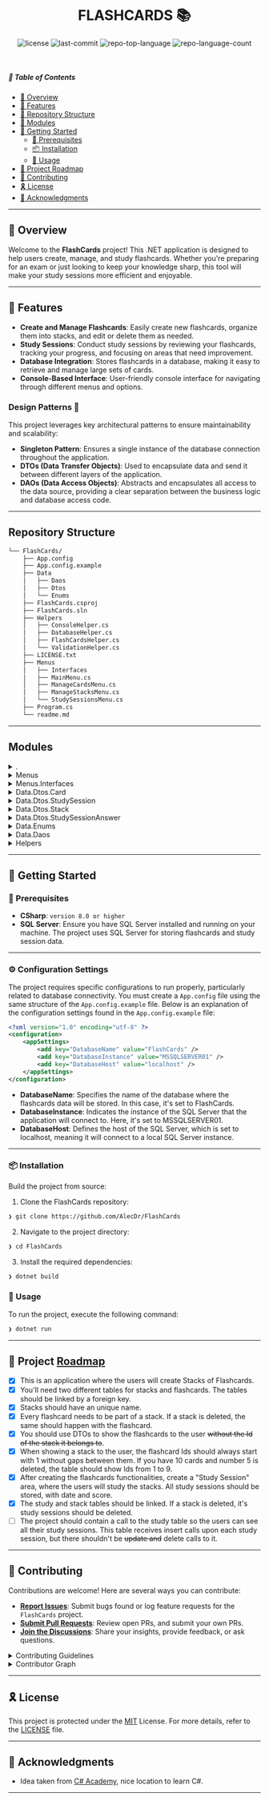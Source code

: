 ﻿<p align="center">
    <h1 align="center">FLASHCARDS 📚</h1>
</p>

<p align="center">
	<img src="https://img.shields.io/github/license/AlecDr/FlashCards?style=flat&logo=opensourceinitiative&logoColor=white&color=0080ff" alt="license">
	<img src="https://img.shields.io/github/last-commit/AlecDr/FlashCards?style=flat&logo=git&logoColor=white&color=0080ff" alt="last-commit">
	<img src="https://img.shields.io/github/languages/top/AlecDr/FlashCards?style=flat&color=0080ff" alt="repo-top-language">
	<img src="https://img.shields.io/github/languages/count/AlecDr/FlashCards?style=flat&color=0080ff" alt="repo-language-count">
</p>
<p align="center">
	</p>

<br>

##### 🔗 Table of Contents

- [📍 Overview](#-overview)
- [👾 Features](#-features)
- [📂 Repository Structure](#-repository-structure)
- [🧩 Modules](#-modules)
- [🚀 Getting Started](#-getting-started)
    - [🔖 Prerequisites](#-prerequisites)
    - [📦 Installation](#-installation)
    - [🤖 Usage](#-usage)
- [📌 Project Roadmap](#-project-roadmap)
- [🤝 Contributing](#-contributing)
- [🎗 License](#-license)
- [🙌 Acknowledgments](#-acknowledgments)

---

## 📍 Overview

Welcome to the **FlashCards** project! This .NET application is designed to help users create, manage, and study flashcards. Whether you're preparing for an exam or just looking to keep your knowledge sharp, this tool will make your study sessions more efficient and enjoyable.

---

## 👾 Features

- **Create and Manage Flashcards**: Easily create new flashcards, organize them into stacks, and edit or delete them as needed.
- **Study Sessions**: Conduct study sessions by reviewing your flashcards, tracking your progress, and focusing on areas that need improvement.
- **Database Integration**: Stores flashcards in a database, making it easy to retrieve and manage large sets of cards.
- **Console-Based Interface**: User-friendly console interface for navigating through different menus and options.

### Design Patterns 🎨

This project leverages key architectural patterns to ensure maintainability and scalability:

- **Singleton Pattern**: Ensures a single instance of the database connection throughout the application.
- **DTOs (Data Transfer Objects)**: Used to encapsulate data and send it between different layers of the application.
- **DAOs (Data Access Objects)**: Abstracts and encapsulates all access to the data source, providing a clear separation between the business logic and database access code.


---

##  Repository Structure

```sh
└── FlashCards/
    ├── App.config
    ├── App.config.example
    ├── Data
    │   ├── Daos
    │   ├── Dtos
    │   └── Enums
    ├── FlashCards.csproj
    ├── FlashCards.sln
    ├── Helpers
    │   ├── ConsoleHelper.cs
    │   ├── DatabaseHelper.cs
    │   ├── FlashCardsHelper.cs
    │   └── ValidationHelper.cs
    ├── LICENSE.txt
    ├── Menus
    │   ├── Interfaces
    │   ├── MainMenu.cs
    │   ├── ManageCardsMenu.cs
    │   ├── ManageStacksMenu.cs
    │   └── StudySessionsMenu.cs
    ├── Program.cs
    └── readme.md
```

---

##  Modules

<details closed><summary>.</summary>

| File | Summary |
| --- | --- |
| [FlashCards.sln](https://github.com/AlecDr/FlashCards/blob/main/FlashCards.sln) | <code>❯ REPLACE-ME</code> |
| [App.config.example](https://github.com/AlecDr/FlashCards/blob/main/App.config.example) | <code>❯ REPLACE-ME</code> |
| [LICENSE.txt](https://github.com/AlecDr/FlashCards/blob/main/LICENSE.txt) | <code>❯ REPLACE-ME</code> |
| [App.config](https://github.com/AlecDr/FlashCards/blob/main/App.config) | <code>❯ REPLACE-ME</code> |
| [Program.cs](https://github.com/AlecDr/FlashCards/blob/main/Program.cs) | <code>❯ REPLACE-ME</code> |
| [FlashCards.csproj](https://github.com/AlecDr/FlashCards/blob/main/FlashCards.csproj) | <code>❯ REPLACE-ME</code> |

</details>

<details closed><summary>Menus</summary>

| File | Summary |
| --- | --- |
| [ManageCardsMenu.cs](https://github.com/AlecDr/FlashCards/blob/main/Menus/ManageCardsMenu.cs) | <code>❯ REPLACE-ME</code> |
| [MainMenu.cs](https://github.com/AlecDr/FlashCards/blob/main/Menus/MainMenu.cs) | <code>❯ REPLACE-ME</code> |
| [StudySessionsMenu.cs](https://github.com/AlecDr/FlashCards/blob/main/Menus/StudySessionsMenu.cs) | <code>❯ REPLACE-ME</code> |
| [ManageStacksMenu.cs](https://github.com/AlecDr/FlashCards/blob/main/Menus/ManageStacksMenu.cs) | <code>❯ REPLACE-ME</code> |

</details>

<details closed><summary>Menus.Interfaces</summary>

| File | Summary |
| --- | --- |
| [Menu.cs](https://github.com/AlecDr/FlashCards/blob/main/Menus/Interfaces/Menu.cs) | <code>❯ REPLACE-ME</code> |

</details>

<details closed><summary>Data.Dtos.Card</summary>

| File | Summary |
| --- | --- |
| [CardStoreDTO.cs](https://github.com/AlecDr/FlashCards/blob/main/Data/Dtos/Card/CardStoreDTO.cs) | <code>❯ REPLACE-ME</code> |
| [CardUpdateDTO.cs](https://github.com/AlecDr/FlashCards/blob/main/Data/Dtos/Card/CardUpdateDTO.cs) | <code>❯ REPLACE-ME</code> |
| [CardShowDTO.cs](https://github.com/AlecDr/FlashCards/blob/main/Data/Dtos/Card/CardShowDTO.cs) | <code>❯ REPLACE-ME</code> |
| [CardPromptDTO.cs](https://github.com/AlecDr/FlashCards/blob/main/Data/Dtos/Card/CardPromptDTO.cs) | <code>❯ REPLACE-ME</code> |

</details>

<details closed><summary>Data.Dtos.StudySession</summary>

| File | Summary |
| --- | --- |
| [StudySessionUpdateDTO.cs](https://github.com/AlecDr/FlashCards/blob/main/Data/Dtos/StudySession/StudySessionUpdateDTO.cs) | <code>❯ REPLACE-ME</code> |
| [StudySessionStoreDTO.cs](https://github.com/AlecDr/FlashCards/blob/main/Data/Dtos/StudySession/StudySessionStoreDTO.cs) | <code>❯ REPLACE-ME</code> |
| [StudySessionShowDTO.cs](https://github.com/AlecDr/FlashCards/blob/main/Data/Dtos/StudySession/StudySessionShowDTO.cs) | <code>❯ REPLACE-ME</code> |

</details>

<details closed><summary>Data.Dtos.Stack</summary>

| File | Summary |
| --- | --- |
| [StackStoreDTO.cs](https://github.com/AlecDr/FlashCards/blob/main/Data/Dtos/Stack/StackStoreDTO.cs) | <code>❯ REPLACE-ME</code> |
| [StackUpdateDTO.cs](https://github.com/AlecDr/FlashCards/blob/main/Data/Dtos/Stack/StackUpdateDTO.cs) | <code>❯ REPLACE-ME</code> |
| [StackShowDTO.cs](https://github.com/AlecDr/FlashCards/blob/main/Data/Dtos/Stack/StackShowDTO.cs) | <code>❯ REPLACE-ME</code> |
| [StackPromptDTO.cs](https://github.com/AlecDr/FlashCards/blob/main/Data/Dtos/Stack/StackPromptDTO.cs) | <code>❯ REPLACE-ME</code> |

</details>

<details closed><summary>Data.Dtos.StudySessionAnswer</summary>

| File | Summary |
| --- | --- |
| [StudySessionAnswerStoreDTO.cs](https://github.com/AlecDr/FlashCards/blob/main/Data/Dtos/StudySessionAnswer/StudySessionAnswerStoreDTO.cs) | <code>❯ REPLACE-ME</code> |
| [StudySessionAnswerPromptDTO.cs](https://github.com/AlecDr/FlashCards/blob/main/Data/Dtos/StudySessionAnswer/StudySessionAnswerPromptDTO.cs) | <code>❯ REPLACE-ME</code> |

</details>

<details closed><summary>Data.Enums</summary>

| File | Summary |
| --- | --- |
| [MenuType.cs](https://github.com/AlecDr/FlashCards/blob/main/Data/Enums/MenuType.cs) | <code>❯ REPLACE-ME</code> |

</details>

<details closed><summary>Data.Daos</summary>

| File | Summary |
| --- | --- |
| [StackDao.cs](https://github.com/AlecDr/FlashCards/blob/main/Data/Daos/StackDao.cs) | <code>❯ REPLACE-ME</code> |
| [StudySessionDao.cs](https://github.com/AlecDr/FlashCards/blob/main/Data/Daos/StudySessionDao.cs) | <code>❯ REPLACE-ME</code> |
| [CardDao.cs](https://github.com/AlecDr/FlashCards/blob/main/Data/Daos/CardDao.cs) | <code>❯ REPLACE-ME</code> |
| [StudySessionAnswerDao.cs](https://github.com/AlecDr/FlashCards/blob/main/Data/Daos/StudySessionAnswerDao.cs) | <code>❯ REPLACE-ME</code> |

</details>

<details closed><summary>Helpers</summary>

| File | Summary |
| --- | --- |
| [FlashCardsHelper.cs](https://github.com/AlecDr/FlashCards/blob/main/Helpers/FlashCardsHelper.cs) | <code>❯ REPLACE-ME</code> |
| [ValidationHelper.cs](https://github.com/AlecDr/FlashCards/blob/main/Helpers/ValidationHelper.cs) | <code>❯ REPLACE-ME</code> |
| [ConsoleHelper.cs](https://github.com/AlecDr/FlashCards/blob/main/Helpers/ConsoleHelper.cs) | <code>❯ REPLACE-ME</code> |
| [DatabaseHelper.cs](https://github.com/AlecDr/FlashCards/blob/main/Helpers/DatabaseHelper.cs) | <code>❯ REPLACE-ME</code> |

</details>

---

## 🚀 Getting Started

### 🔖 Prerequisites

- **CSharp**: `version 8.0 or higher`
- **SQL Server**: Ensure you have SQL Server installed and running on your machine. The project uses SQL Server for storing flashcards and study session data.
---

### ⚙️ Configuration Settings

The project requires specific configurations to run properly, particularly related to database connectivity. You must create a `App.config` file using the same structure of the `App.config.example` file. Below is an explanation of the configuration settings found in the `App.config.example` file:

```xml
<?xml version="1.0" encoding="utf-8" ?> 
<configuration>
    <appSettings>
        <add key="DatabaseName" value="FlashCards" />
        <add key="DatabaseInstance" value="MSSQLSERVER01" />
        <add key="DatabaseHost" value="localhost" />
    </appSettings>
</configuration>
```

- **DatabaseName**: Specifies the name of the database where the flashcards data will be stored. In this case, it's set to FlashCards.
- **DatabaseInstance**: Indicates the instance of the SQL Server that the application will connect to. Here, it's set to MSSQLSERVER01.
- **DatabaseHost**: Defines the host of the SQL Server, which is set to localhost, meaning it will connect to a local SQL Server instance.
---

### 📦 Installation

Build the project from source:

1. Clone the FlashCards repository:
```sh
❯ git clone https://github.com/AlecDr/FlashCards
```

2. Navigate to the project directory:
```sh
❯ cd FlashCards
```

3. Install the required dependencies:
```sh
❯ dotnet build
```

### 🤖 Usage

To run the project, execute the following command:

```sh
❯ dotnet run
```

---

## 📌 Project [Roadmap](https://www.thecsharpacademy.com/project/14/flashcards)

- [X] This is an application where the users will create Stacks of Flashcards.
- [X] You'll need two different tables for stacks and flashcards. The tables should be linked by a foreign key.
- [X] Stacks should have an unique name.
- [X] Every flashcard needs to be part of a stack. If a stack is deleted, the same should happen with the flashcard.
- [X] You should use DTOs to show the flashcards to the user ~~without the Id of the stack it belongs to~~.
- [X] When showing a stack to the user, the flashcard Ids should always start with 1 without gaps between them. If you have 10 cards and number 5 is deleted, the table should show Ids from 1 to 9.
- [X] After creating the flashcards functionalities, create a "Study Session" area, where the users will study the stacks. All study sessions should be stored, with date and score.
- [X] The study and stack tables should be linked. If a stack is deleted, it's study sessions should be deleted.
- [ ] The project should contain a call to the study table so the users can see all their study sessions. This table receives insert calls upon each study session, but there shouldn't be ~~update and~~ delete calls to it.
---

## 🤝 Contributing

Contributions are welcome! Here are several ways you can contribute:

- **[Report Issues](https://github.com/AlecDr/FlashCards/issues)**: Submit bugs found or log feature requests for the `FlashCards` project.
- **[Submit Pull Requests](https://github.com/AlecDr/FlashCards/blob/main/CONTRIBUTING.md)**: Review open PRs, and submit your own PRs.
- **[Join the Discussions](https://github.com/AlecDr/FlashCards/discussions)**: Share your insights, provide feedback, or ask questions.

<details closed>
<summary>Contributing Guidelines</summary>

1. **Fork the Repository**: Start by forking the project repository to your github account.
2. **Clone Locally**: Clone the forked repository to your local machine using a git client.
   ```sh
   git clone https://github.com/AlecDr/FlashCards
   ```
3. **Create a New Branch**: Always work on a new branch, giving it a descriptive name.
   ```sh
   git checkout -b new-feature-x
   ```
4. **Make Your Changes**: Develop and test your changes locally.
5. **Commit Your Changes**: Commit with a clear message describing your updates.
   ```sh
   git commit -m 'Implemented new feature x.'
   ```
6. **Push to github**: Push the changes to your forked repository.
   ```sh
   git push origin new-feature-x
   ```
7. **Submit a Pull Request**: Create a PR against the original project repository. Clearly describe the changes and their motivations.
8. **Review**: Once your PR is reviewed and approved, it will be merged into the main branch. Congratulations on your contribution!
</details>

<details closed>
<summary>Contributor Graph</summary>
<br>
<p align="left">
   <a href="https://github.com{/AlecDr/FlashCards/}graphs/contributors">
      <img src="https://contrib.rocks/image?repo=AlecDr/FlashCards">
   </a>
</p>
</details>

---

## 🎗 License

This project is protected under the [MIT](https://choosealicense.com/licenses/mit/) License. For more details, refer to the [LICENSE](https://github.com/AlecDr/FlashCards/blob/master/LICENSE.txt) file.

---

## 🙌 Acknowledgments

- Idea taken from [C# Academy](https://www.thecsharpacademy.com/), nice location to learn C#.

---